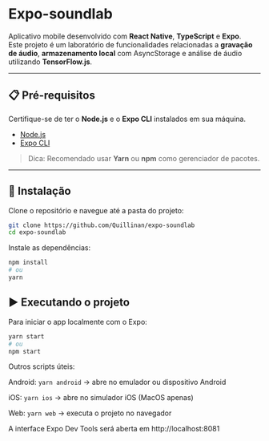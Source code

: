 # Expo-soundlab

Aplicativo mobile desenvolvido com **React Native**, **TypeScript** e **Expo**.  
Este projeto é um laboratório de funcionalidades relacionadas a **gravação de áudio**, **armazenamento local** com AsyncStorage e análise de áudio utilizando **TensorFlow.js**.

---

## 📋 Pré-requisitos

Certifique-se de ter o **Node.js** e o **Expo CLI** instalados em sua máquina.

- [Node.js](https://nodejs.org/en/download)
- [Expo CLI](https://docs.expo.dev/get-started/introduction/)

> Dica: Recomendado usar **Yarn** ou **npm** como gerenciador de pacotes.

---

## 🚀 Instalação

Clone o repositório e navegue até a pasta do projeto:

```bash
git clone https://github.com/Quillinan/expo-soundlab
cd expo-soundlab
```

Instale as dependências:

```bash
npm install
# ou
yarn
```

## ▶️ Executando o projeto

Para iniciar o app localmente com o Expo:

```bash
yarn start
# ou
npm start
```

Outros scripts úteis:

Android: `yarn android` → abre no emulador ou dispositivo Android

iOS: `yarn ios` → abre no simulador iOS (MacOS apenas)

Web: `yarn web` → executa o projeto no navegador

A interface Expo Dev Tools será aberta em http://localhost:8081
